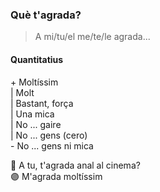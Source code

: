 ### Què t'agrada?

> A mi/tu/el me/te/le agrada...

#### Quantitatius

\+ Moltíssim\
| Molt\
| Bastant, força\
| Una mica\
| No ... gaire\
| No ... gens (cero)\
\- No ... gens ni mica

🔵 A tu, t'agrada anal al cinema?\
🟣 M'agrada moltíssim
